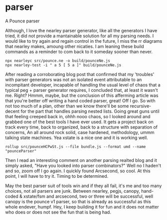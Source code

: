 # parser
A Pounce parser


Although, I love the nearley parser generator, like all the generators I have tried, it did not provide a mantainable solution for all my parsing needs. I would like to try again and regain control in the future, I miss the rr diagrams that nearley makes, amoung other nicaties. I am leaning these build commands as a reminder to com back to it someday sooner than never.
```
npx nearleyc src/pounce.ne -o build/pounceNe.js
npx nearley-test -i " a 5 [ 5 a ]" build/pounceNe.js
```

After reading a corroborating blog post that confirmed that my 'troubles' with parser generators was not an
isolated event attributable to an incompitant developer, incapable of handling the usual level of chaos that a typical peg + parser generator requires, I concluded that, at least it wasn't me. Right? Hmmm, maybe, but the conclusion of this afferming article was that you're better off writing a hand coded parser, great! Off I go. So with not too much of a plan, other than we know there'll be some recursive-decent for the part that handles parsing nested lists. Going great guns until that feeling creeped back in, ohhh nooo chaos, so I looked around and grabbed one of the best tools I have ever used. It gets a project back on track every time, back to organized, back to a structure with separation of concerns, An all around rock solid, case hardened, methodology, ummm talking state machines. Yea xstate is a nice one and it is working well. 

```
rollup src/pounceHCPwSt.js --file bundle.js --format umd --name "pounceParser"
```

Then I read an interesting comment on another parsing realted blog and it simply asked, "Have you looked into parser combinators?"  Well no I haden't and so, zoom off I go again. I quickly found Arcsecond, so cool. At this point, I will have to try it. Timing to be determined.

May the best parser suit of tools win and if they all fail, it's me and too many choices, not all parsers are junk. Between nearley, pegjs, canopy, hand-coded & xstate/fsm and arcsecond, two or three will be successful, well canopy is the pounce v1 parser, so that is already as successful as this whole endever, humpf. Hey, I keep building it for fun and it does not matter who does or does not see the fun that is being had. 
